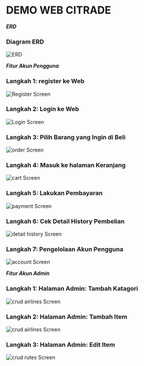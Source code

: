 # DEMO WEB CITRADE
_**ERD**_
### Diagram ERD
![ERD](https://github.com/AriMulianandaSiregar/CITrade/blob/main/Gambar%20Demo%20Aplikasi/Final%20Project%20ERD.png)

_**Fitur Akun Pengguna**_
### Langkah 1: register ke Web
![Register Screen](https://github.com/AriMulianandaSiregar/CITrade/blob/main/Gambar%20Demo%20Aplikasi/register%20page.png)

### Langkah 2: Login ke Web
![Login Screen](https://github.com/AriMulianandaSiregar/CITrade/blob/main/Gambar%20Demo%20Aplikasi/login%20page.png)

### Langkah 3: Pilih Barang yang Ingin di Beli
![order Screen](https://github.com/AriMulianandaSiregar/CITrade/blob/main/Gambar%20Demo%20Aplikasi/home%20page.png)

### Langkah 4: Masuk ke halaman Keranjang
![cart Screen](https://github.com/AriMulianandaSiregar/CITrade/blob/main/Gambar%20Demo%20Aplikasi/cart%20page.png)

### Langkah 5: Lakukan Pembayaran
![payment Screen](https://github.com/AriMulianandaSiregar/CITrade/blob/main/Gambar%20Demo%20Aplikasi/payment%20page.png)

### Langkah 6: Cek Detail History Pembelian
![detail history Screen](https://github.com/AriMulianandaSiregar/CITrade/blob/main/Gambar%20Demo%20Aplikasi/history%20page.png)

### Langkah 7: Pengelolaan Akun Pengguna
![account Screen](https://github.com/AriMulianandaSiregar/CITrade/blob/main/Gambar%20Demo%20Aplikasi/account%20page.png)

_**Fitur Akun Admin**_
### Langkah 1: Halaman Admin: Tambah Katagori
![crud airlines Screen](https://github.com/AriMulianandaSiregar/CITrade/blob/main/Gambar%20Demo%20Aplikasi/admin%20add%20catagory%20page.png)

### Langkah 2: Halaman Admin: Tambah Item
![crud airlines Screen](https://github.com/AriMulianandaSiregar/CITrade/blob/main/Gambar%20Demo%20Aplikasi/admin%20add%20item%20page.png)

### Langkah 3: Halaman Admin: Edit Item
![crud rutes Screen](https://github.com/AriMulianandaSiregar/CITrade/blob/main/Gambar%20Demo%20Aplikasi/admin%20edit%20item%20page.png)

